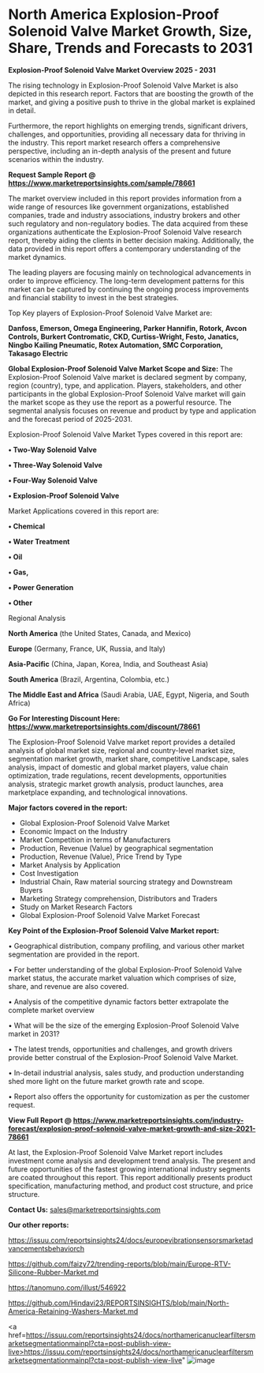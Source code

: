 # North America Explosion-Proof Solenoid Valve Market Growth, Size, Share, Trends and Forecasts to 2031

<Strong> Explosion-Proof Solenoid Valve Market Overview 2025 - 2031</strong>

The rising technology in Explosion-Proof Solenoid Valve Market is also depicted in this research report. Factors that are boosting the growth of the market, and giving a positive push to thrive in the global market is explained in detail.

Furthermore, the report highlights on emerging trends, significant drivers, challenges, and opportunities, providing all necessary data for thriving in the industry. This report market research offers a comprehensive perspective, including an in-depth analysis of the present and future scenarios within the industry.

<strong>Request Sample Report @ <a href=https://www.marketreportsinsights.com/sample/78661>https://www.marketreportsinsights.com/sample/78661</a></strong>

The market overview included in this report provides information from a wide range of resources like government organizations, established companies, trade and industry associations, industry brokers and other such regulatory and non-regulatory bodies. The data acquired from these organizations authenticate the Explosion-Proof Solenoid Valve research report, thereby aiding the clients in better decision making. Additionally, the data provided in this report offers a contemporary understanding of the market dynamics.

The leading players are focusing mainly on technological advancements in order to improve efficiency. The long-term development patterns for this market can be captured by continuing the ongoing process improvements and financial stability to invest in the best strategies.

Top Key players of Explosion-Proof Solenoid Valve Market are:

<strong>Danfoss, Emerson, Omega Engineering, Parker Hannifin, Rotork, Avcon Controls, Burkert Contromatic, CKD, Curtiss-Wright, Festo, Janatics, Ningbo Kailing Pneumatic, Rotex Automation, SMC Corporation, Takasago Electric</strong>

<strong><b>Global Explosion-Proof Solenoid Valve Market Scope and Size:</b></strong>
The Explosion-Proof Solenoid Valve market is declared segment by company, region (country), type, and application. Players, stakeholders, and other participants in the global Explosion-Proof Solenoid Valve market will gain the market scope as they use the report as a powerful resource. The segmental analysis focuses on revenue and product by type and application and the forecast period of 2025-2031.

Explosion-Proof Solenoid Valve Market Types covered in this report are:

<strong>• Two-Way Solenoid Valve

• Three-Way Solenoid Valve

• Four-Way Solenoid Valve

• Explosion-Proof Solenoid Valve</strong>

Market Applications covered in this report are:

<strong>• Chemical

• Water Treatment

• Oil

• Gas,

• Power Generation

• Other</strong> 

Regional Analysis

<strong>North America</strong> (the United States, Canada, and Mexico)

<strong>Europe</strong> (Germany, France, UK, Russia, and Italy)

<strong>Asia-Pacific</strong> (China, Japan, Korea, India, and Southeast Asia)

<strong>South America</strong> (Brazil, Argentina, Colombia, etc.)

<strong>The Middle East and Africa</strong> (Saudi Arabia, UAE, Egypt, Nigeria, and South Africa)

<strong>Go For Interesting Discount Here: <a href=https://www.marketreportsinsights.com/discount/78661>https://www.marketreportsinsights.com/discount/78661</a></strong>

The Explosion-Proof Solenoid Valve market report provides a detailed analysis of global market size, regional and country-level market size, segmentation market growth, market share, competitive Landscape, sales analysis, impact of domestic and global market players, value chain optimization, trade regulations, recent developments, opportunities analysis, strategic market growth analysis, product launches, area marketplace expanding, and technological innovations.

<strong><b>Major factors covered in the report:</b></strong>
<ul>
  <li>Global Explosion-Proof Solenoid Valve Market </li>
  <li>Economic Impact on the Industry</li>
  <li>Market Competition in terms of Manufacturers</li>
  <li>Production, Revenue (Value) by geographical segmentation</li>
  <li>Production, Revenue (Value), Price Trend by Type</li>
  <li>Market Analysis by Application</li>
  <li>Cost Investigation</li>
  <li>Industrial Chain, Raw material sourcing strategy and Downstream Buyers</li>
  <li>Marketing Strategy comprehension, Distributors and Traders</li>
  <li>Study on Market Research Factors</li>
  <li>Global Explosion-Proof Solenoid Valve Market Forecast</li>
</ul>

<strong><b>Key Point of the Explosion-Proof Solenoid Valve Market report:</b></strong>

• Geographical distribution, company profiling, and various other market segmentation are provided in the report.

• For better understanding of the global Explosion-Proof Solenoid Valve market status, the accurate market valuation which comprises of size, share, and revenue are also covered.

• Analysis of the competitive dynamic factors better extrapolate the complete market overview

• What will be the size of the emerging Explosion-Proof Solenoid Valve market in 2031?

• The latest trends, opportunities and challenges, and growth drivers provide better construal of the Explosion-Proof Solenoid Valve Market.

• In-detail industrial analysis, sales study, and production understanding shed more light on the future market growth rate and scope.

• Report also offers the opportunity for customization as per the customer request.

<strong><b>View Full Report @ <a href=https://www.marketreportsinsights.com/industry-forecast/explosion-proof-solenoid-valve-market-growth-and-size-2021-78661>https://www.marketreportsinsights.com/industry-forecast/explosion-proof-solenoid-valve-market-growth-and-size-2021-78661</a></b></strong>


At last, the Explosion-Proof Solenoid Valve Market report includes investment come analysis and development trend analysis. The present and future opportunities of the fastest growing international industry segments are coated throughout this report. This report additionally presents product specification, manufacturing method, and product cost structure, and price structure.

<strong>Contact Us:</strong>
sales@marketreportsinsights.com

<strong>Our other reports:</strong>

<a href=https://issuu.com/reportsinsights24/docs/europevibrationsensorsmarketadvancementsbehaviorch>https://issuu.com/reportsinsights24/docs/europevibrationsensorsmarketadvancementsbehaviorch</a>

<a href=https://github.com/faizy72/trending-reports/blob/main/Europe-RTV-Silicone-Rubber-Market.md>https://github.com/faizy72/trending-reports/blob/main/Europe-RTV-Silicone-Rubber-Market.md</a>

<a href=https://tanomuno.com/illust/546922>https://tanomuno.com/illust/546922</a>

<a href=https://github.com/Hindavi23/REPORTSINSIGHTS/blob/main/North-America-Retaining-Washers-Market.md>https://github.com/Hindavi23/REPORTSINSIGHTS/blob/main/North-America-Retaining-Washers-Market.md</a>

<a href=https://issuu.com/reportsinsights24/docs/northamericanuclearfiltersmarketsegmentationmainpl?cta=post-publish-view-live>https://issuu.com/reportsinsights24/docs/northamericanuclearfiltersmarketsegmentationmainpl?cta=post-publish-view-live</a>"
![image](https://github.com/user-attachments/assets/084a6d9e-081c-4570-a06e-2ad1ed1f1b07)
